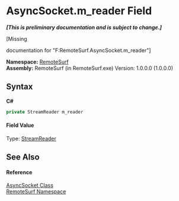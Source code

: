 # AsyncSocket.m_reader Field
 _**\[This is preliminary documentation and is subject to change.\]**_

\[Missing <summary> documentation for "F:RemoteSurf.AsyncSocket.m_reader"\]

**Namespace:**&nbsp;<a href="Documentation.md">RemoteSurf</a><br />**Assembly:**&nbsp;RemoteSurf (in RemoteSurf.exe) Version: 1.0.0.0 (1.0.0.0)

## Syntax

**C#**<br />
``` C#
private StreamReader m_reader
```


#### Field Value
Type: <a href="http://msdn2.microsoft.com/en-us/library/6aetdk20" target="_self">StreamReader</a>

## See Also


#### Reference
<a href="Documentation.md">AsyncSocket Class</a><br /><a href="Documentation.md">RemoteSurf Namespace</a><br />